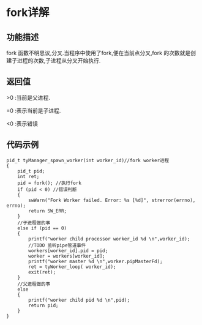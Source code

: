 # fork详解

## 功能描述

fork 函数不明思议,分叉.当程序中使用了fork,便在当前点分叉,fork 的次数就是创建子进程的次数,子进程从分叉开始执行.

## 返回值

\>0 :当前是父进程.

=0 :表示当前是子进程.

<0 :表示错误

## 代码示例

    pid_t tyManager_spawn_worker(int worker_id)//fork worker进程
    {
        pid_t pid;
        int ret;
        pid = fork(); //执行fork
        if (pid < 0) //错误判断
        {
            swWarn("Fork Worker failed. Error: %s [%d]", strerror(errno), errno);
            return SW_ERR;
        }
        //子进程做的事
        else if (pid == 0)
        {
    		printf("worker child processor worker_id %d \n",worker_id);
    		//TODO 监听pipe管道事件
    		workers[worker_id].pid = pid;
    		worker = workers[worker_id];
    		printf("worker master %d \n",worker.pipMasterFd);
            ret = tyWorker_loop( worker_id);
            exit(ret);
        }
        //父进程做的事
        else
        {
            printf("worker child pid %d \n",pid);
            return pid;
        }
    }

